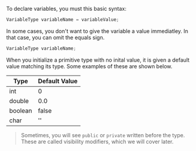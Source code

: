 To declare variables, you must this basic syntax:

```java
VariableType variableName = variableValue;
```

In some cases, you don't want to give the variable a value immediatley. In that case, you can omit the equals sign.

```java
VariableType variableName;
```

When you initialize a primitive type with no inital value, it is given a default value matching its type. Some examples of these are shown below.

| Type    | Default Value |
| ------- | ------------- |
| int     | 0             |
| double  | 0.0           |
| boolean | false         |
| char    | ''            |

> Sometimes, you will see `public` or `private` written before the type. These are called visibility modifiers, which we will cover later.
